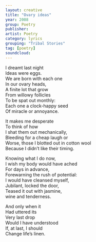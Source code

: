 ```yaml
---
layout: creative
title: "Ovary ideas"
year: 2008
group: Poetry
publisher: 
artist: Poetry
category: lyrics
grouping: "Tribal Stories"
tag: [poetry]
soundcloud: 
---
```

  
I dreamt last night  
Ideas were eggs.  
We are born with each one  
In our ovary heads,  
A finite lot that grow  
From willowy follicles  
To be spat out monthly:  
Each one a clock-happy seed  
Of miracle or annoyance.  
  
It makes me desperate  
To think of how  
I shat them out mechanically,   
Bleeding for a cheap laugh or  
Worse, those I blotted out in cotton wool   
Because I didn’t like their timing.  
  
Knowing what I do now,  
I wish my body would have ached  
For days in advance,  
Forewarning the rush of potential:  
I would have cleansed myself,  
Jubilant, locked the door,  
Teased it out with jasmine,  
wine and tenderness.  
  
And only when it   
Had uttered its  
Very last drop   
Would I have understood  
If, at last, I should  
Change life’s linen.
	